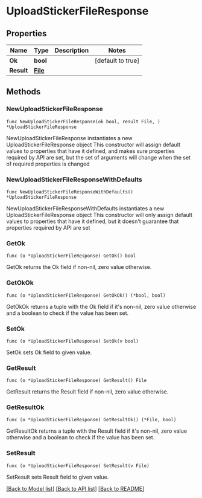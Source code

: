 # UploadStickerFileResponse

## Properties

Name | Type | Description | Notes
------------ | ------------- | ------------- | -------------
**Ok** | **bool** |  | [default to true]
**Result** | [**File**](File.md) |  | 

## Methods

### NewUploadStickerFileResponse

`func NewUploadStickerFileResponse(ok bool, result File, ) *UploadStickerFileResponse`

NewUploadStickerFileResponse instantiates a new UploadStickerFileResponse object
This constructor will assign default values to properties that have it defined,
and makes sure properties required by API are set, but the set of arguments
will change when the set of required properties is changed

### NewUploadStickerFileResponseWithDefaults

`func NewUploadStickerFileResponseWithDefaults() *UploadStickerFileResponse`

NewUploadStickerFileResponseWithDefaults instantiates a new UploadStickerFileResponse object
This constructor will only assign default values to properties that have it defined,
but it doesn't guarantee that properties required by API are set

### GetOk

`func (o *UploadStickerFileResponse) GetOk() bool`

GetOk returns the Ok field if non-nil, zero value otherwise.

### GetOkOk

`func (o *UploadStickerFileResponse) GetOkOk() (*bool, bool)`

GetOkOk returns a tuple with the Ok field if it's non-nil, zero value otherwise
and a boolean to check if the value has been set.

### SetOk

`func (o *UploadStickerFileResponse) SetOk(v bool)`

SetOk sets Ok field to given value.


### GetResult

`func (o *UploadStickerFileResponse) GetResult() File`

GetResult returns the Result field if non-nil, zero value otherwise.

### GetResultOk

`func (o *UploadStickerFileResponse) GetResultOk() (*File, bool)`

GetResultOk returns a tuple with the Result field if it's non-nil, zero value otherwise
and a boolean to check if the value has been set.

### SetResult

`func (o *UploadStickerFileResponse) SetResult(v File)`

SetResult sets Result field to given value.



[[Back to Model list]](../README.md#documentation-for-models) [[Back to API list]](../README.md#documentation-for-api-endpoints) [[Back to README]](../README.md)


